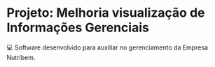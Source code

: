 # Projeto: Melhoria visualização de Informações Gerenciais

:computer: Software desenvolvido para auxiliar no gerenciamento da Empresa Nutribem.
